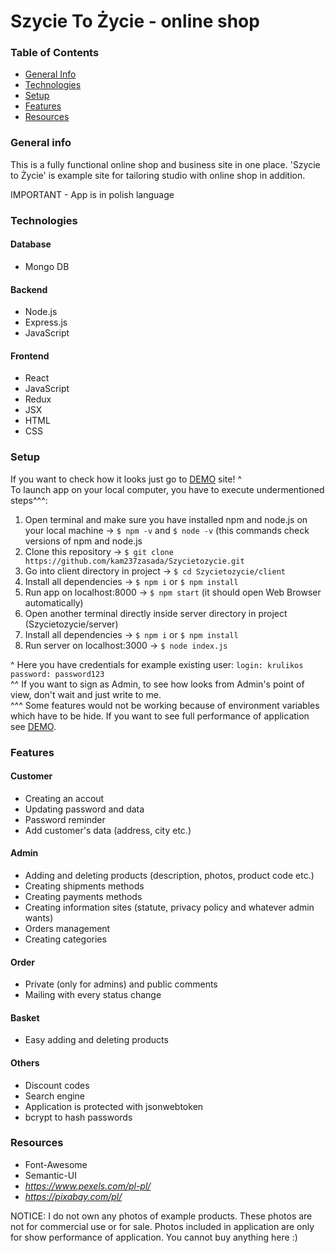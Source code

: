 # Szycie To Życie - online shop

### Table of Contents
* [General Info](#general-info)
* [Technologies](#technologies)
* [Setup](#setup)
* [Features](#features)
* [Resources](#resources)


### General info

This is a fully functional online shop and business site in one place. 'Szycie to Życie' is example site for tailoring studio with online shop in addition.<br>

IMPORTANT - App is in polish language


### Technologies

#### Database
* Mongo DB

#### Backend
* Node.js
* Express.js
* JavaScript

#### Frontend
* React
* JavaScript
* Redux
* JSX
* HTML
* CSS


### Setup

If you want to check how it looks just go to <a href='https://szycietozycie.firebaseapp.com'>DEMO</a> site! ^<br>
To launch app on your local computer, you have to execute undermentioned steps^^^: 
1. Open terminal and make sure you have installed npm and node.js on your local machine -> ``$ npm -v`` and ``$ node -v`` (this commands check versions of npm and node.js
2. Clone this repository -> ``$ git clone https://github.com/kam237zasada/Szycietozycie.git``
3. Go into client directory in project -> ``$ cd Szycietozycie/client``
4. Install all dependencies -> ``$ npm i`` or ``$ npm install``
5. Run app on localhost:8000 -> ``$ npm start`` (it should open Web Browser automatically)
6. Open another terminal directly inside server directory in project (Szycietozycie/server)
7. Install all dependencies -> ``$ npm i`` or ``$ npm install``
8. Run server on localhost:3000 -> ``$ node index.js``

^ Here you have credentials for example existing user:
``login: krulikos``
``password: password123``<br>
^^ If you want to sign as Admin, to see how looks from Admin's point of view, don't wait and just write to me.<br>
^^^ Some features would not be working because of environment variables which have to be hide. If you want to see full performance of application see <a href='https://szycietozycie.firebaseapp.com'>DEMO</a>. 


### Features

#### Customer

* Creating an accout
* Updating password and data
* Password reminder
* Add customer's data (address, city etc.)

#### Admin

* Adding and deleting products (description, photos, product code etc.)
* Creating shipments methods
* Creating payments methods
* Creating information sites (statute, privacy policy and whatever admin wants)
* Orders management
* Creating categories

#### Order

* Private (only for admins) and public comments
* Mailing with every status change

#### Basket

* Easy adding and deleting products

#### Others

* Discount codes
* Search engine
* Application is protected with jsonwebtoken
* bcrypt to hash passwords


### Resources

* Font-Awesome
* Semantic-UI
* *https://www.pexels.com/pl-pl/*
* *https://pixabay.com/pl/*

NOTICE: I do not own any photos of example products. These photos are not for commercial use or for sale. Photos included in application are only for show performance of application. You cannot buy anything here :)

